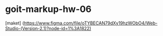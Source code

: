 # goit-markup-hw-06

[maket] (https://www.figma.com/file/oTYBECAN79dXy19hzWObO4/Web-Studio-(Version-2.1)?node-id=1%3A1822)
